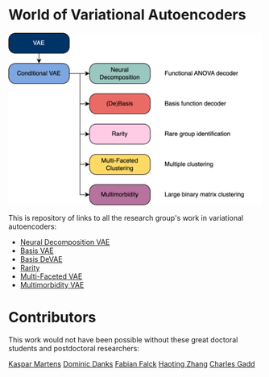 # World of Variational Autoencoders

![Image of VAEs](worldofvae.png)

This is repository of links to all the research group's work in variational autoencoders:

- [Neural Decomposition VAE](https://github.com/kasparmartens/NeuralDecomposition)
- [Basis VAE](https://github.com/kasparmartens/BasisVAE)
- [Basis DeVAE](https://github.com/djdanks/BasisDeVAE)
- [Rarity](https://github.com/kasparmartens/rarity)
- [Multi-Faceted VAE](https://github.com/FabianFalck/mfcvae)
- [Multimorbidity VAE](https://github.com/cwlgadd/mmVAE)

# Contributors

This work would not have been possible without these great doctoral students and postdoctoral researchers:

[Kaspar Martens](https://github.com/kasparmartens/)
[Dominic Danks](https://github.com/djdanks)
[Fabian Falck](https://github.com/FabianFalck)
[Haoting Zhang](https://haotingzhang1.github.io/)
[Charles Gadd](https://github.com/cwlgadd)
